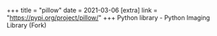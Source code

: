 +++
title = "pillow"
date = 2021-03-06
[extra]
link = "https://pypi.org/project/pillow/"
+++
Python library - Python Imaging Library (Fork)

